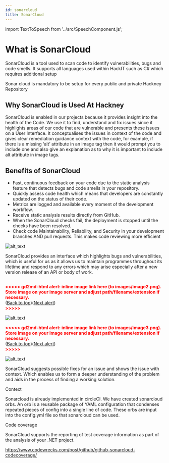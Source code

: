 ```yaml
---
id: sonarcloud
title: SonarCloud
---
```


import TextToSpeech from '../src/SpeechComponent.js';

<TextToSpeech>

# What is SonarCloud

SonarCloud is a tool used to scan code to identify vulnerabilities, bugs and code smells. It supports all languages used within HackIT such as C# which requires additional setup 

Sonar cloud is mandatory to be setup for every public and private Hackney Repository


## Why SonarCloud is Used At Hackney

SonarCloud is enabled in our projects because it provides insight into the health of the Code. We use it to find, understand and fix issues since it highlights areas of our code that are vulnerable and presents these issues on a User Interface. It conceptualises the issues in context of the code and gives clear remediation guidance context with the code, for example, if there is a missing ‘alt’ attribute in an image tag then it would prompt you to include one and also give an explanation as to why it is important to include alt attribute in image tags.


## Benefits of SonarCloud



* Fast, continuous feedback on your code due to the static analysis feature that detects bugs and code smells in your repository.
* Quickly assess code health which means that developers are constantly updated on the status of their code.  
* Metrics are logged and available every moment of the development workflow. 
* Receive static analysis results directly from GitHub.
* When the SonarCloud checks fail, the deployment is stopped until the checks have been resolved. 
* Check code Maintainability, Reliability, and Security in your development branches AND pull requests. This makes code reviewing more efficient


![alt_text](images/image1.png "image_tooltip")


SonarCloud provides an interface which highlights bugs and vulnerabilities, which is useful for us as it allows us to maintain programmes throughout its lifetime and respond to any errors which may arise especially after a new version release of an API or body of work.


## 

<p id="gdcalert2" ><span style="color: red; font-weight: bold">>>>>>  gd2md-html alert: inline image link here (to images/image2.png). Store image on your image server and adjust path/filename/extension if necessary. </span><br>(<a href="#">Back to top</a>)(<a href="#gdcalert3">Next alert</a>)<br><span style="color: red; font-weight: bold">>>>>> </span></p>


![alt_text](images/image2.png "image_tooltip")




<p id="gdcalert3" ><span style="color: red; font-weight: bold">>>>>>  gd2md-html alert: inline image link here (to images/image3.png). Store image on your image server and adjust path/filename/extension if necessary. </span><br>(<a href="#">Back to top</a>)(<a href="#gdcalert4">Next alert</a>)<br><span style="color: red; font-weight: bold">>>>>> </span></p>


![alt_text](images/image3.png "image_tooltip")


SonarCloud suggests possible fixes for an issue and shows the issue with context. Which enables us to form a deeper understanding of the problem and aids in the process of finding a working solution.

Context 

Sonarcloud is already implemented in circleCI. We have created sonarcloud orbs. An orb is a reusable package of YAML configuration that condenses repeated pieces of config into a single line of code. These orbs are input into the config.yml file so that sonarcloud can be used.

Code coverage  

SonarCloud supports the reporting of test coverage information as part of the analysis of your .NET project. 

https://www.codewrecks.com/post/github/github-sonarcloud-codecoverage/

</TextToSpeech>
